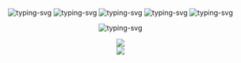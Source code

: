 ### 


 <p align="center">
   <img src="https://img.shields.io/badge/hacker-y3ff18-green" alt="typing-svg">
   <img src="https://img.shields.io/badge/github-y3ff18-green" alt="typing-svg">
   <img src="https://img.shields.io/badge/python-y3ff18-green" alt="typing-svg">
 <img src="https://img.shields.io/badge/developer-y3ff18-green" alt="typing-svg">
 <img src="https://img.shields.io/badge/security-y3ff18-green" alt="typing-svg">
</p>


 
 <p align="center">
   <img src="https://readme-typing-svg.herokuapp.com?size=24&color=9DF79C&background=9AFFB700&lines=This+is+code+developer" alt="typing-svg">
</p>


   
     
     
<div align="center">
    <img  src="https://github-readme-streak-stats.herokuapp.com/?user=y3ff18" />
</div>

<!--
**y3ff18/y3ff18** is a ✨ _special_ ✨ repository because its `README.md` (this file) appears on your GitHub profile.

Here are some ideas to get you started:

- 🔭 I’m currently working on ...
- 🌱 I’m currently learning ...
- 👯 I’m looking to collaborate on ...
- 🤔 I’m looking for help with ...
- 💬 Ask me about ...
- 📫 How to reach me: ...
- 😄 Pronouns: ...
- ⚡ Fun fact: ...
-->
  
    
      
      




<div align="center">
    <img src="https://activity-graph.herokuapp.com/graph?username=Achuan-2&theme=minimal" />
</div>
